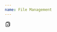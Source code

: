 ```yaml
---
name: File Management
---
```


<div class="bg-fuchsia-100 text-fuchsia-500 dark:bg-fuchsia-400/20">
    <svg xmlns="http://www.w3.org/2000/svg" width="20" height="20" viewBox="0 0 256 256"><g fill="currentColor"><path d="M208 72v112a8 8 0 0 1-8 8h-24v-88l-40-40H80V40a8 8 0 0 1 8-8h80Z" opacity=".2"/><path d="m213.66 66.34l-40-40A8 8 0 0 0 168 24H88a16 16 0 0 0-16 16v16H56a16 16 0 0 0-16 16v144a16 16 0 0 0 16 16h112a16 16 0 0 0 16-16v-16h16a16 16 0 0 0 16-16V72a8 8 0 0 0-2.34-5.66ZM168 216H56V72h76.69L168 107.31V216Zm32-32h-16v-80a8 8 0 0 0-2.34-5.66l-40-40A8 8 0 0 0 136 56H88V40h76.69L200 75.31Zm-56-32a8 8 0 0 1-8 8H88a8 8 0 0 1 0-16h48a8 8 0 0 1 8 8Zm0 32a8 8 0 0 1-8 8H88a8 8 0 0 1 0-16h48a8 8 0 0 1 8 8Z"/></g></svg>
</div>
